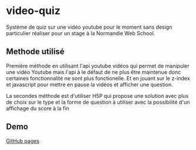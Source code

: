 # video-quiz
 Système de quiz sur une vidéo youtube pour le moment sans design particulier réaliser pour un stage à la Normandie Web School.
 
 ## Methode utilisé
 
 Première méthode en utilisant l'api youtube vidéos qui permet de manipuler une vidéo Youtube mais l'api à le défaut de ne plus être maintenue donc certaines fonctionnalité ne sont plus fonctionelle. Et en jouant sur le z-index et javascript pour mettre en pause la vidéos et afficher une question.
 
 La secondes méthode est d'utiliser H5P qui propose une solution avec plus de choix sur le type et la forme de question à utiliser avec la possibilité d'un affichage du score à la fin

## Demo

[GitHub pages](https://masseraphael.github.io/videoquiz/)
